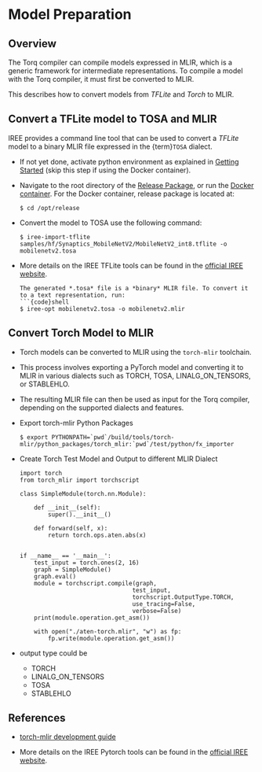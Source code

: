 # Model Preparation

## Overview

The Torq compiler can compile models expressed in MLIR, which is a generic framework for intermediate representations. To compile a model with the Torq compiler, it must first be converted to MLIR.

This describes how to convert models from _TFLite_ and _Torch_ to MLIR.

## Convert a TFLite model to TOSA and MLIR

IREE provides a command line tool that can be used to convert a _TFLite_ model to a binary MLIR file
expressed in the {term}`TOSA` dialect.


- If not yet done, activate python environment as explained in  [Getting Started](./getting_started.md) (skip this step if using the Docker container).

- Navigate to the root directory of the [Release Package](./getting_started.md#release-package-ubuntu-24-04), or run the [Docker container](./getting_started.md#docker-image).
  For the Docker container, release package is located at:  
  ```
  $ cd /opt/release
  ```
- Convert the model to TOSA use the following command:
    ```{code} shell
    $ iree-import-tflite samples/hf/Synaptics_MobileNetV2/MobileNetV2_int8.tflite -o mobilenetv2.tosa
    ```


- More details on the IREE TFLite tools can be found in the 
[official IREE website](https://iree.dev/guides/ml-frameworks/tflite/).

    ```{tip}
    The generated *.tosa* file is a *binary* MLIR file. To convert it to a text representation, run:
    ```{code}shell
    $ iree-opt mobilenetv2.tosa -o mobilenetv2.mlir
    ```

## Convert Torch Model to MLIR

- Torch models can be converted to MLIR using the `torch-mlir` toolchain.  
- This process involves exporting a PyTorch model and converting it to MLIR in various dialects such as TORCH, TOSA, LINALG_ON_TENSORS, or STABLEHLO.  
- The resulting MLIR file can then be used as input for the Torq compiler, depending on the supported dialects and features.

- Export torch-mlir Python Packages

    ```{code}shell
    $ export PYTHONPATH=`pwd`/build/tools/torch-mlir/python_packages/torch_mlir:`pwd`/test/python/fx_importer
    ```

- Create Torch Test Model and Output to different MLIR Dialect

    ```{code}python
    import torch
    from torch_mlir import torchscript

    class SimpleModule(torch.nn.Module):

        def __init__(self):
            super().__init__()

        def forward(self, x):
            return torch.ops.aten.abs(x)


    if __name__ == '__main__':
        test_input = torch.ones(2, 16)
        graph = SimpleModule()
        graph.eval()
        module = torchscript.compile(graph,
                                    test_input,
                                    torchscript.OutputType.TORCH,
                                    use_tracing=False,
                                    verbose=False)
        print(module.operation.get_asm())

        with open("./aten-torch.mlir", "w") as fp:
            fp.write(module.operation.get_asm())
    ```

- output type could be
    - TORCH
    - LINALG_ON_TENSORS
    - TOSA
    - STABLEHLO

## References

- [torch-mlir development guide](https://github.com/llvm/torch-mlir/blob/main/docs/development.md)

- More details on the IREE Pytorch tools can be found in the 
[official IREE website](https://iree.dev/guides/ml-frameworks/pytorch/).